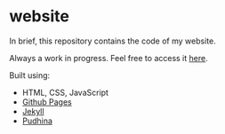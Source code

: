 # website

In brief, this repository contains the code of my website.

Always a work in progress. Feel free to access it [here](https://ablipintime.co).

Built using:
- HTML, CSS, JavaScript
- [Github Pages](https://pages.github.com/)
- [Jekyll](https://jekyllrb.com/)
- [Pudhina](https://github.com/knhash/Pudhina/)
